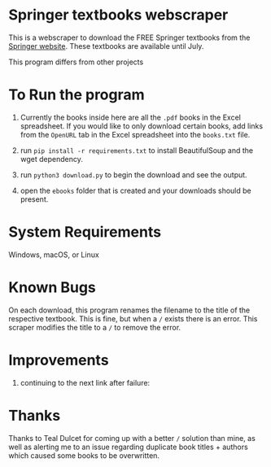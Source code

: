 # Springer textbooks webscraper

This is a webscraper to download the FREE Springer textbooks from the [Springer website](https://docs.google.com/spreadsheets/d/1JG1J1pynfh0NLWVsDX8Y9MhJoHSVoQX95IrU9uv4Qnw/edit#gid=1612330180). These textbooks are available until July.

This program differs from other projects

# To Run the program

1) Currently the books inside here are all the `.pdf` books in the Excel spreadsheet. If you would like to only download certain books, 
add links from the `OpenURL` tab in the Excel spreadsheet into the `books.txt` file.

2) run `pip install -r requirements.txt` to install BeautifulSoup and the wget dependency.

3) run `python3 download.py` to begin the download and see the output.

4) open the `ebooks` folder that is created and your downloads should be present.

# System Requirements
Windows, macOS, or Linux

# Known Bugs
On each download, this program renames the filename to the title of the respective textbook.
This is fine, but when a `/` exists there is an error. This scraper modifies the title to a `/` to remove the error.

# Improvements
1) continuing to the next link after failure:

# Thanks

Thanks to Teal Dulcet for coming up with a better `/` solution than mine, as well as alerting me to an issue regarding duplicate book titles + authors
which caused some books to be overwritten.

